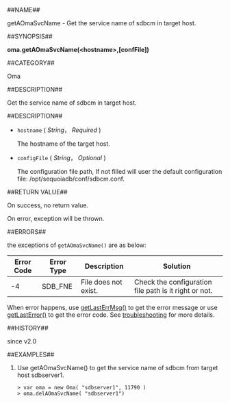 
##NAME##

getAOmaSvcName - Get the service name of sdbcm in target host.

##SYNOPSIS##

**oma.getAOmaSvcName(\<hostname\>,[confFile])**

##CATEGORY##

Oma

##DESCRIPTION##

Get the service name of sdbcm in target host.

##DESCRIPTION##

* `hostname` ( *String*， *Required* )

	The hostname of the target host.

* `configFile` ( *String*， *Optional* )

	The configuration file path, If not filled will user the default configuration file: /opt/sequoiadb/conf/sdbcm.conf.

##RETURN VALUE##

On success, no return value.

On error, exception will be thrown.

##ERRORS##

the exceptions of `getAOmaSvcName()` are as below:

| Error Code | Error Type | Description | Solution |
| ------ | --- | ------------ | ----------- |
| -4 | SDB_FNE | File does not exist. | Check the configuration file path is it right or not. |

When error happens, use [getLastErrMsg()](manual/Manual/Sequoiadb_Command/Global/getLastErrMsg.md)
to get the error message or use [getLastError()](manual/Manual/Sequoiadb_Command/Global/getLastError.md)
to get the error code. See [troubleshooting](manual/FAQ/faq_sdb.md) for
more details.

##HISTORY##

since v2.0

##EXAMPLES##

1. Use getAOmaSvcName() to get the service name of sdbcm from target host sdbserver1.

	```lang-javascript
	> var oma = new Oma( "sdbserver1", 11790 )
	> oma.delAOmaSvcName( "sdbserver1")
    ```